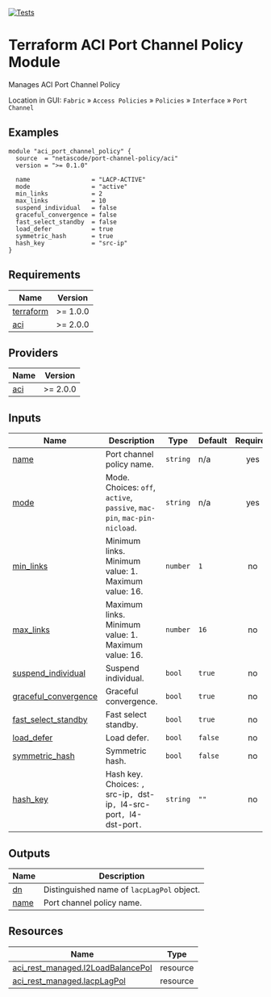 <!-- BEGIN_TF_DOCS -->
[![Tests](https://github.com/netascode/terraform-aci-port-channel-policy/actions/workflows/test.yml/badge.svg)](https://github.com/netascode/terraform-aci-port-channel-policy/actions/workflows/test.yml)

# Terraform ACI Port Channel Policy Module

Manages ACI Port Channel Policy

Location in GUI:
`Fabric` » `Access Policies` » `Policies` » `Interface` » `Port Channel`

## Examples

```hcl
module "aci_port_channel_policy" {
  source  = "netascode/port-channel-policy/aci"
  version = ">= 0.1.0"

  name                 = "LACP-ACTIVE"
  mode                 = "active"
  min_links            = 2
  max_links            = 10
  suspend_individual   = false
  graceful_convergence = false
  fast_select_standby  = false
  load_defer           = true
  symmetric_hash       = true
  hash_key             = "src-ip"
}
```

## Requirements

| Name | Version |
|------|---------|
| <a name="requirement_terraform"></a> [terraform](#requirement\_terraform) | >= 1.0.0 |
| <a name="requirement_aci"></a> [aci](#requirement\_aci) | >= 2.0.0 |

## Providers

| Name | Version |
|------|---------|
| <a name="provider_aci"></a> [aci](#provider\_aci) | >= 2.0.0 |

## Inputs

| Name | Description | Type | Default | Required |
|------|-------------|------|---------|:--------:|
| <a name="input_name"></a> [name](#input\_name) | Port channel policy name. | `string` | n/a | yes |
| <a name="input_mode"></a> [mode](#input\_mode) | Mode. Choices: `off`, `active`, `passive`, `mac-pin`, `mac-pin-nicload`. | `string` | n/a | yes |
| <a name="input_min_links"></a> [min\_links](#input\_min\_links) | Minimum links. Minimum value: 1. Maximum value: 16. | `number` | `1` | no |
| <a name="input_max_links"></a> [max\_links](#input\_max\_links) | Maximum links. Minimum value: 1. Maximum value: 16. | `number` | `16` | no |
| <a name="input_suspend_individual"></a> [suspend\_individual](#input\_suspend\_individual) | Suspend individual. | `bool` | `true` | no |
| <a name="input_graceful_convergence"></a> [graceful\_convergence](#input\_graceful\_convergence) | Graceful convergence. | `bool` | `true` | no |
| <a name="input_fast_select_standby"></a> [fast\_select\_standby](#input\_fast\_select\_standby) | Fast select standby. | `bool` | `true` | no |
| <a name="input_load_defer"></a> [load\_defer](#input\_load\_defer) | Load defer. | `bool` | `false` | no |
| <a name="input_symmetric_hash"></a> [symmetric\_hash](#input\_symmetric\_hash) | Symmetric hash. | `bool` | `false` | no |
| <a name="input_hash_key"></a> [hash\_key](#input\_hash\_key) | Hash key. Choices: `, `src-ip`, `dst-ip`, `l4-src-port`, `l4-dst-port`.` | `string` | `""` | no |

## Outputs

| Name | Description |
|------|-------------|
| <a name="output_dn"></a> [dn](#output\_dn) | Distinguished name of `lacpLagPol` object. |
| <a name="output_name"></a> [name](#output\_name) | Port channel policy name. |

## Resources

| Name | Type |
|------|------|
| [aci_rest_managed.l2LoadBalancePol](https://registry.terraform.io/providers/CiscoDevNet/aci/latest/docs/resources/rest_managed) | resource |
| [aci_rest_managed.lacpLagPol](https://registry.terraform.io/providers/CiscoDevNet/aci/latest/docs/resources/rest_managed) | resource |
<!-- END_TF_DOCS -->